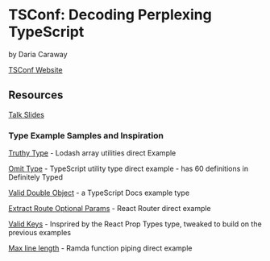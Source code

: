 # TSConf: Decoding Perplexing TypeScript
by Daria Caraway

[TSConf Website](https://tsconf.io/)

## Resources
[Talk Slides](https://github.com/darcar31/slides/blob/main/2021/TSConf/DecodingPerplexingTypeScript-TSConf.pdf)

### Type Example Samples and Inspiration

[Truthy Type](https://github.com/DefinitelyTyped/DefinitelyTyped/blob/cd29f1c657713344b002f8a87de631cb3e60989a/types/lodash/common/array.d.ts#L37) - Lodash array utilities direct Example


[Omit Type](https://github.com/microsoft/TypeScript/blob/main/lib/lib.es5.d.ts#L1516) - TypeScript utility type direct example - has 60 definitions in Definitely Typed

[Valid Double Object](https://www.typescriptlang.org/docs/handbook/release-notes/typescript-2-8.html#type-inference-in-conditional-types) - a TypeScript Docs example type

[Extract Route Optional Params](https://www.typescriptlang.org/docs/handbook/release-notes/typescript-2-8.html#type-inference-in-conditional-types) - React Router direct example

[Valid Keys](https://github.com/DefinitelyTyped/DefinitelyTyped/blob/64952b7a8c790d4a7b1085cdc650fcd86a3f0d3d/types/prop-types/index.d.ts#L36) - Insprired by the React Prop Types type, tweaked to build on the previous examples

[Max line length](https://github.com/DefinitelyTyped/DefinitelyTyped/blob/f2a37e928ae719cdd4f7981ded0c56979448de54/types/ramda/index.d.ts#L1463) - Ramda function piping direct example